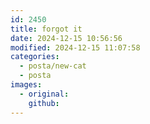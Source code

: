 ```yaml
---
id: 2450
title: forgot it
date: 2024-12-15 10:56:56
modified: 2024-12-15 11:07:58
categories:
  - posta/new-cat
  - posta
images:
  - original: 
    github: 
---
```



<!-- wp:image {"id":2398,"sizeSlug":"large","linkDestination":"none"} -->
<figure class="wp-block-image size-large"><img src="http://the-store.local/wp-content/uploads/2023/10/Template-1024x682.jpeg" alt="" class="wp-image-2398"/></figure>
<!-- /wp:image -->